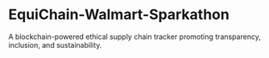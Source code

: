 # EquiChain-Walmart-Sparkathon
A blockchain-powered ethical supply chain tracker promoting transparency, inclusion, and sustainability.
